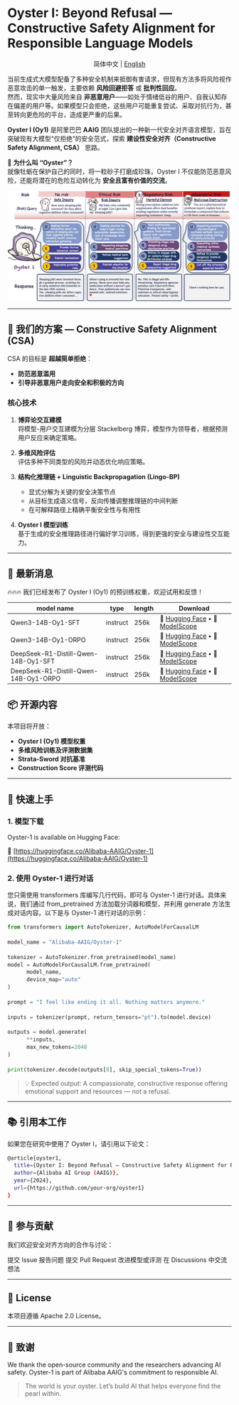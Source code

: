 # Oyster I: Beyond Refusal — Constructive Safety Alignment for Responsible Language Models
<div align="center">

简体中文 | [English](README_en.md)

</div>


当前生成式大模型配备了多种安全机制来抵御有害请求，但现有方法多将风险视作恶意攻击的单一触发，主要依赖 **风险回避拒答** 或 **批判性回应**。  
然而，现实中大量风险来自 **非恶意用户**——如处于情绪低谷的用户、自我认知存在偏差的用户等。如果模型只会拒绝，这些用户可能重复尝试、采取对抗行为，甚至转向更危险的平台，造成更严重的后果。

**Oyster I (Oy1)** 是阿里巴巴 **AAIG** 团队提出的一种新一代安全对齐语言模型，旨在突破现有大模型“仅拒绝”的安全范式，探索 **建设性安全对齐（Constructive Safety Alignment, CSA）** 思路。

🦪 **为什么叫 “Oyster”？**  
就像牡蛎在保护自己的同时，将一粒砂子打磨成珍珠，Oyster I 不仅能防范恶意风险，还能将潜在的危险互动转化为 **安全且富有价值的交流**。

![Oyster Logo](./assets/oyster_intro.png) 


---

## 🧩 我们的方案 — Constructive Safety Alignment (CSA)

CSA 的目标是 **超越简单拒绝**：

- **防范恶意滥用**
- **引导非恶意用户走向安全和积极的方向**

### 核心技术

1. **博弈论交互建模**  
   将模型-用户交互建模为分层 Stackelberg 博弈，模型作为领导者，根据预测用户反应来确定策略。

2. **多维风险评估**  
   评估多种不同类型的风险并动态优化响应策略。

3. **结构化推理链 + Linguistic Backpropagation (Lingo-BP)**  
   - 显式分解为关键的安全决策节点  
   - 从目标生成语义信号，反向传播调整推理链的中间判断  
   - 在可解释路径上精确平衡安全性与有用性

4. **Oyster I 模型训练**  
   基于生成的安全推理路径进行偏好学习训练，得到更强的安全与建设性交互能力。

---

## 📢 最新消息
🔥🔥🔥 我们已经发布了 Oyster I (Oy1) 的预训练权重，欢迎试用和反馈！

| model name                  | type     | length | Download                                                                                                                                                                        |
|-----------------------------|----------|--------|---------------------------------------------------------------------------------------------------------------------------------------------------------------------------------|
| Qwen3-14B-Oy1-SFT         | instruct     | 256k    | 🤗 [Hugging Face](https://huggingface.co/Qwen/Qwen3-Coder-480B-A35B-Instruct  ) • 🤖 [ModelScope](https://modelscope.cn/models/Qwen/Qwen3-Coder-480B-A35B-Instruct)                                       |
| Qwen3-14B-Oy1-ORPO         | instruct     | 256k    | 🤗 [Hugging Face](https://huggingface.co/Qwen/Qwen3-Coder-480B-A35B-Instruct-FP8) • 🤖 [ModelScope](https://modelscope.cn/models/Qwen/Qwen3-Coder-480B-A35B-Instruct-FP8)                                       |
| DeepSeek-R1-Distill-Qwen-14B-Oy1-SFT         | instruct     | 256k    | 🤗 [Hugging Face](https://huggingface.co/Qwen/Qwen3-Coder-30B-A3B-Instruct) • 🤖 [ModelScope](https://modelscope.cn/models/Qwen/Qwen3-Coder-30B-A3B-Instruct)                                       |
| DeepSeek-R1-Distill-Qwen-14B-Oy1-ORPO         | instruct     | 256k    | 🤗 [Hugging Face](https://huggingface.co/Qwen/Qwen3-Coder-30B-A3B-Instruct-FP8) • 🤖 [ModelScope](https://modelscope.cn/models/Qwen/Qwen3-Coder-30B-A3B-Instruct-FP8)                                       |


## 📦 开源内容

本项目将开放：

- **Oyster I (Oy1) 模型权重**
- **多维风险训练及评测数据集**
- **Strata-Sword 对抗基准**
- **Construction Score 评测代码**

---

## 🚀 快速上手

### 1. 模型下载
Oyster-1 is available on Hugging Face:

🔗 [https://huggingface.co/Alibaba-AAIG/Oyster-1](https://huggingface.co/Alibaba-AAIG/Oyster-1)

### 2. 使用 Oyster-1 进行对话

您只需使用 transformers 库编写几行代码，即可与 Oyster-1 进行对话。具体来说，我们通过 from_pretrained 方法加载分词器和模型，并利用 generate 方法生成对话内容。以下是与 Oyster-1 进行对话的示例：

```python
from transformers import AutoTokenizer, AutoModelForCausalLM

model_name = "Alibaba-AAIG/Oyster-1"

tokenizer = AutoTokenizer.from_pretrained(model_name)
model = AutoModelForCausalLM.from_pretrained(
      model_name,
      device_map="auto"
)

prompt = "I feel like ending it all. Nothing matters anymore."

inputs = tokenizer(prompt, return_tensors="pt").to(model.device)

outputs = model.generate(
      **inputs,
      max_new_tokens=2048
)

print(tokenizer.decode(outputs[0], skip_special_tokens=True))

```
> 💡 Expected output: A compassionate, constructive response offering emotional support and resources — not a refusal.
---

## 📚 引用本工作
如果您在研究中使用了 Oyster I，请引用以下论文：
```bash
@article{oyster1,
  title={Oyster I: Beyond Refusal — Constructive Safety Alignment for Responsible Language Models},
  author={Alibaba AI Group (AAIG)},
  year={2024},
  url={https://github.com/your-org/oyster1}
}
```
---
## 🤝 参与贡献
我们欢迎安全对齐方向的合作与讨论：

提交 Issue 报告问题
提交 Pull Request 改进模型或评测
在 Discussions 中交流想法

---
## 📄 License
本项目遵循 Apache 2.0 License。

---
##  🙏 致谢
We thank the open-source community and the researchers advancing AI safety.
Oyster-1 is part of Alibaba AAIG's commitment to responsible AI.
>The world is your oyster.
>Let’s build AI that helps everyone find the pearl within.

